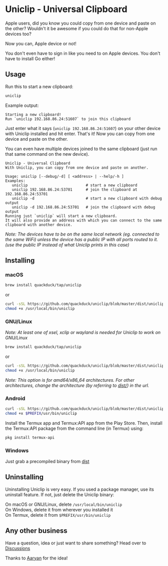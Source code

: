 # Uniclip - Universal Clipboard

Apple users, did you know you could copy from one device and paste on the other? Wouldn't it be awesome if you could do that for non-Apple devices too?

Now you can, Apple device or not!

You don't even have to sign in like you need to on Apple devices. You don't have to install Go either!

## Usage

Run this to start a new clipboard:

 ```sh
uniclip
```

Example output:

```text
Starting a new clipboard!
Run `uniclip 192.168.86.24:51607` to join this clipboard

```

Just enter what it says (`uniclip 192.168.86.24:51607`) on your other device with Uniclip installed and hit enter. That's it! Now you can copy from one device and paste on the other.

You can even have multiple devices joined to the same clipboard (just run that same command on the new device).

```text
Uniclip - Universal Clipboard
With Uniclip, you can copy from one device and paste on another.

Usage: uniclip [--debug/-d] [ <address> | --help/-h ]
Examples:
   uniclip                          # start a new clipboard
   uniclip 192.168.86.24:53701      # join the clipboard at 192.168.86.24:53701
   uniclip -d                       # start a new clipboard with debug output
   uniclip -d 192.168.86.24:53701   # join the clipboard with debug output
Running just `uniclip` will start a new clipboard.
It will also provide an address with which you can connect to the same clipboard with another device.
```

*Note: The devices have to be on the same local network (eg. connected to the same WiFi) unless the device has a public IP with all ports routed to it. (use the public IP instead of what Uniclip prints in this case)*

## Installing

### macOS

```sh
brew install quackduck/tap/uniclip
```
or
```sh
curl -sSL https://github.com/quackduck/uniclip/blob/master/dist/uniclip_darwin_amd64/uniclip\?raw=true > /usr/local/bin/uniclip
chmod +x /usr/local/bin/uniclip
```

### GNU/Linux

*Note: At least one of xsel, xclip or wayland is needed for Uniclip to work on GNU/Linux*

```sh
brew install quackduck/tap/uniclip
```
or
```sh
curl -sSL https://github.com/quackduck/uniclip/blob/master/dist/uniclip_linux_amd64/uniclip\?raw=true -o /usr/local/bin/uniclip # you might need to use sudo
chmod +x /usr/local/bin/uniclip
```
*Note: This option is for amd64/x86_64 architectures. For other architectures, change the architecture (by referring to [dist/](dist)) in the url.*

### Android
```sh
curl -sSL https://github.com/quackduck/uniclip/blob/master/dist/uniclip_linux_arm64/uniclip\?raw=true -o $PREFIX/usr/bin/uniclip
chmod +x $PREFIX/usr/bin/uniclip
```
Install the Termux app and Termux:API app from the Play Store.
Then, install the Termux:API package from the command line (in Termux) using:
```sh
pkg install termux-api
```
### Windows

Just grab a precompiled binary from [dist](dist)

## Uninstalling
Uninstalling Uniclip is very easy. If you used a package manager, use its uninstall feature. If not, just delete the Uniclip binary:

On macOS or GNU/Linux, delete `/usr/local/bin/uniclip`  
On Windows, delete it from wherever you installed it  
On Termux, delete it from `$PREFIX/usr/bin/uniclip`

## Any other business
Have a question, idea or just want to share something? Head over to [Discussions](https://github.com/quackduck/uniclip/discussions)

Thanks to [Aaryan](https://github.com/aaryanporwal) for the idea!
